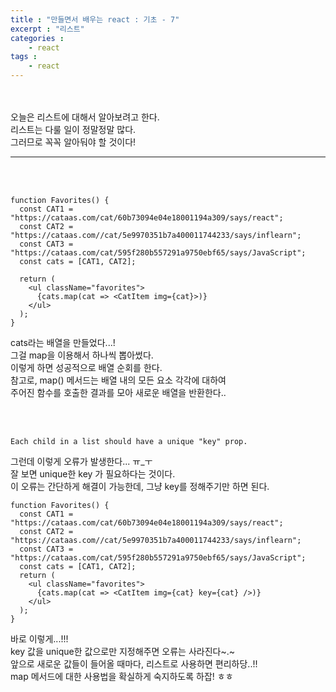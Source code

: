 ```yaml
---
title : "만들면서 배우는 react : 기초 - 7"
excerpt : "리스트"
categories : 
    - react
tags : 
    - react
---
```



<br><br> 
오늘은 리스트에 대해서 알아보려고 한다.  
리스트는 다룰 일이 정말정말 많다.   
그러므로 꼭꼭 알아둬야 할 것이다!  

---

<br><br> 
``` 
function Favorites() {
  const CAT1 = "https://cataas.com/cat/60b73094e04e18001194a309/says/react";
  const CAT2 = "https://cataas.com//cat/5e9970351b7a400011744233/says/inflearn";
  const CAT3 = "https://cataas.com/cat/595f280b557291a9750ebf65/says/JavaScript";
  const cats = [CAT1, CAT2];

  return (
    <ul className="favorites">
      {cats.map(cat => <CatItem img={cat}>)}
    </ul>
  );
}
```  

cats라는 배열을 만들었다...!  
그걸 map을 이용해서 하나씩 뽑아썼다.  
이렇게 하면 성공적으로 배열 순회를 한다.  
참고로, map() 메서드는 배열 내의 모든 요소 각각에 대하여   
주어진 함수를 호출한 결과를 모아 새로운 배열을 반환한다..  

<br><br> 


``` 
Each child in a list should have a unique "key" prop.
```  




그런데 이렇게 오류가 발생한다... ㅠ_ㅜ     
잘 보면 unique한 key 가 필요하다는 것이다.  
이 오류는 간단하게 해결이 가능한데, 그냥 key를 정해주기만 하면 된다.  


```
function Favorites() {
  const CAT1 = "https://cataas.com/cat/60b73094e04e18001194a309/says/react";
  const CAT2 = "https://cataas.com//cat/5e9970351b7a400011744233/says/inflearn";
  const CAT3 = "https://cataas.com/cat/595f280b557291a9750ebf65/says/JavaScript";
  const cats = [CAT1, CAT2];
  return (
    <ul className="favorites">
      {cats.map(cat => <CatItem img={cat} key={cat} />)}
    </ul>
  );
}
```  

바로 이렇게...!!!  
key 값을 unique한 값으로만 지정해주면 오류는 사라진다~.~  
앞으로 새로운 값들이 들어올 때마다, 리스트로 사용하면 편리하당..!!  
map 메서드에 대한 사용법을 확실하게 숙지하도록 하잡! ㅎㅎ  